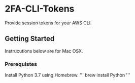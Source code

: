 # 2FA-CLI-Tokens
Provide session tokens for your AWS CLI. 

## Getting Started 
Instrucutions below are for Mac OSX.

### Prerequistes 
Install Python 3.7 using Homebrew.
'''
brew install Python
'''
